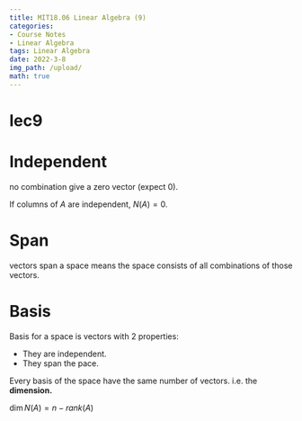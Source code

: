 ```yaml
---
title: MIT18.06 Linear Algebra (9)
categories:
- Course Notes
- Linear Algebra
tags: Linear Algebra
date: 2022-3-8
img_path: /upload/
math: true
---
```


# lec9

# Independent

no combination give a zero vector (expect $0$).

If columns of $A$ are independent, $N(A) = {0}$.

# Span

vectors span a space means the space consists of all combinations of those vectors.

# Basis

Basis for a space is vectors with 2 properties:

- They are independent.
- They span the pace.

Every basis of the space have the same number of vectors. i.e. the **dimension.**

$\dim N(A) = n-rank(A)$